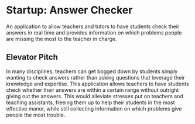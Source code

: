 # Startup: Answer Checker  
An application to allow teachers and tutors to have students check their answers in real time and provides information on which problems people are missing the most to the teacher in charge.  

## Elevator Pitch  
In many disciplines, teachers can get bogged down by students simply wanting to check answers rather than asking questions that leverage their knowledge and expertise. This application allows teachers to have students check whether their answers are within a certain range without outright giving out the answers. This would alleviate stresses put on teachers and teaching assistants, freeing them up to help their students in the most effective manor, while still collecting information on which problems give people the most trouble.
